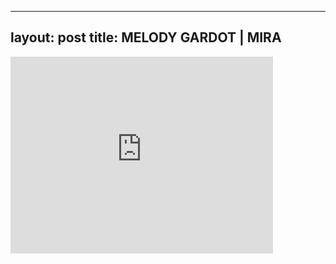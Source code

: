 

---
layout: post
title: MELODY GARDOT | MIRA
---


<iframe width="420" height="315" src="http://www.youtube.com/embed/p1Wa5Wuwz7U" frameborder="0" allowfullscreen></iframe>


